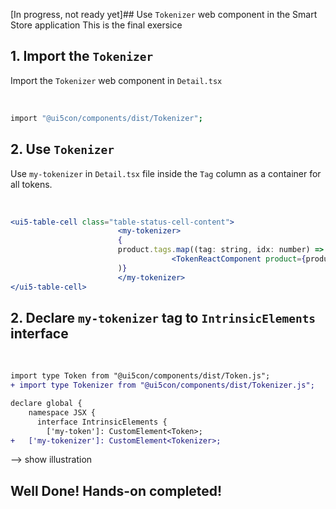 [In progress, not ready yet]## Use `Tokenizer` web component in the Smart Store application
This is the final exersice 


## 1. Import the `Tokenizer` 
Import the `Tokenizer`  web component in `Detail.tsx`

<br>

```sh
import "@ui5con/components/dist/Tokenizer";
```


## 2. Use `Tokenizer` 
Use `my-tokenizer` in `Detail.tsx`  file inside the `Tag` column as a container for all tokens.

<br>

```jsx
<ui5-table-cell class="table-status-cell-content">
						<my-tokenizer>
						{
						product.tags.map((tag: string, idx: number) => 
									<TokenReactComponent product={product} key={idx} readonly={this.state.readonly} text={tag} deleteTag={this.deleteTag.bind(this)}/>
						)}
						</my-tokenizer>
</ui5-table-cell>
```

## 2. Declare `my-tokenizer` tag to `IntrinsicElements` interface

<br>

```diff
import type Token from "@ui5con/components/dist/Token.js";
+ import type Tokenizer from "@ui5con/components/dist/Tokenizer.js";

declare global {
	namespace JSX {
	  interface IntrinsicElements {
		['my-token']: CustomElement<Token>;
+   ['my-tokenizer']: CustomElement<Tokenizer>;
```

--> show illustration

## Well Done! Hands-on completed!
